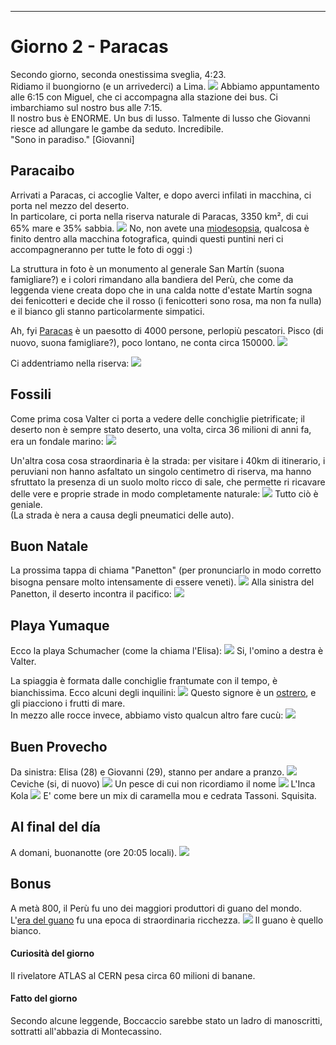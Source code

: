 ---
# Giorno 2 - Paracas

Secondo giorno, seconda onestissima sveglia, 4:23.</br>
Ridiamo il buongiorno (e un arrivederci) a Lima.
![](../photos/blog/2/IMG_8513.webp)
Abbiamo appuntamento alle 6:15 con Miguel, che ci accompagna alla stazione dei bus.
Ci imbarchiamo sul nostro bus alle 7:15. </br>
Il nostro bus è ENORME. Un bus di lusso. Talmente di lusso che Giovanni riesce ad allungare le gambe da seduto. Incredibile. </br>
"Sono in paradiso." [Giovanni]

## Paracaibo
Arrivati a Paracas, ci accoglie Valter, e dopo averci infilati in macchina, ci porta nel mezzo del deserto. </br>
In particolare, ci porta nella riserva naturale di Paracas, 3350 km², di cui 65% mare e 35% sabbia.
![](../photos/blog/2/IMG_8520.webp)
No, non avete una [miodesopsia](https://www.ospedaleniguarda.it/news/leggi/aiuto-vedo-le-mosche-volanti-sono-le-miodesopsie), qualcosa è finito dentro alla macchina fotografica, quindi questi puntini neri ci accompagneranno per tutte le foto di oggi :)

La struttura in foto è un monumento al generale San Martín (suona famigliare?) e i colori rimandano alla bandiera del Perù, che come da leggenda viene creata dopo che in una calda notte d'estate Martín sogna dei fenicotteri e decide che il rosso (i fenicotteri sono rosa, ma non fa nulla) e il bianco gli stanno particolarmente simpatici.

Ah, fyi [Paracas](https://es.wikipedia.org/wiki/Paracas) è un paesotto di 4000 persone, perlopiù pescatori. Pisco (di nuovo, suona famigliare?), poco lontano, ne conta circa 150000.
![](../photos/blog/2/IMG_8521.webp)

Ci addentriamo nella riserva:
![](../photos/blog/2/IMG_8528.webp)

## Fossili
Come prima cosa Valter ci porta a vedere delle conchiglie pietrificate; il deserto non è sempre stato deserto, una volta, circa 36 milioni di anni fa, era un fondale marino:
![](../photos/blog/2/IMG_8541.webp)

Un'altra cosa cosa straordinaria è la strada: per visitare i 40km di itinerario, i peruviani non hanno asfaltato un singolo centimetro di riserva, ma hanno sfruttato la presenza di un suolo molto ricco di sale, che permette ri ricavare delle vere e proprie strade in modo completamente naturale:
![](../photos/blog/2/IMG_8543.webp)
Tutto ciò è geniale.</br>
(La strada è nera a causa degli pneumatici delle auto).

## Buon Natale
La prossima tappa di chiama "Panetton" (per pronunciarlo in modo corretto bisogna pensare molto intensamente di essere veneti).
![](../photos/blog/2/IMG_8545.webp)
Alla sinistra del Panetton, il deserto incontra il pacifico:
![](../photos/blog/2/IMG_8546.webp)

## Playa Yumaque
Ecco la playa Schumacher (come la chiama l'Elisa):
![](../photos/blog/2/IMG_8578.webp)
Si, l'omino a destra è Valter.

La spiaggia è formata dalle conchiglie frantumate con il tempo, è bianchissima. Ecco alcuni degli inquilini:
![](../photos/blog/2/IMG_8592.webp)
Questo signore è un [ostrero](https://es.wikipedia.org/wiki/Haematopus_ostralegus), e gli piacciono i frutti di mare. </br>
In mezzo alle rocce invece, abbiamo visto qualcun altro fare cucù:
![](../photos/blog/2/IMG_8597.webp)

## Buen Provecho
Da sinistra: Elisa (28) e Giovanni (29), stanno per andare a pranzo.
![](../photos/blog/2/IMG_8630.webp)
Ceviche (si, di nuovo)
![](../photos/blog/2/IMG_8631.webp)
Un pesce di cui non ricordiamo il nome
![](../photos/blog/2/IMG_8633.webp)
L'Inca Kola
![](../photos/blog/2/IMG_8637.webp)
E' come bere un mix di caramella mou e cedrata Tassoni. Squisita.

## Al final del día
A domani, buonanotte (ore 20:05 locali).
![](../photos/blog/2/IMG_8681.webp)

## Bonus
A metà 800, il Perù fu uno dei maggiori produttori di guano del mondo. </br>
L'[era del guano](https://en.wikipedia.org/wiki/History_of_Peru_(1845%E2%80%931866)) fu una epoca di straordinaria ricchezza.
![](../photos/blog/2/IMG_8641.webp)
Il guano è quello bianco.

#### Curiosità del giorno
Il rivelatore ATLAS al CERN pesa circa 60 milioni di banane.
#### Fatto del giorno
Secondo alcune leggende, Boccaccio sarebbe stato un ladro di manoscritti, sottratti all'abbazia di Montecassino.
